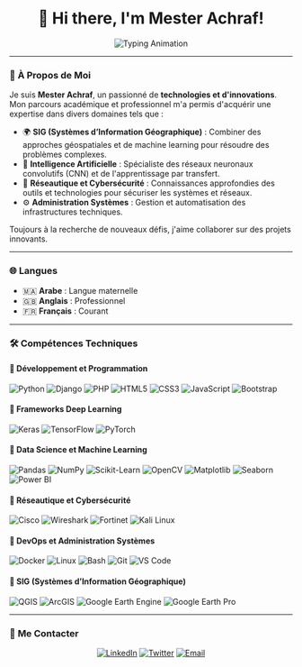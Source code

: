 <h1 align="center">👋 Hi there, I'm Mester Achraf!</h1>

<!-- Animation des spécialités -->
<div align="center">
  <img src="https://readme-typing-svg.demolab.com?font=Fira+Code&weight=600&size=24&pause=1000&color=38C2FF&center=true&width=600&lines=🌍+GIS+Expert;🤖+AI+and+Deep+Learning+Specialist;🔐+Networking+%26+Cybersecurity;⚙️+System+Administrator;🚀+Passionate+Learner+and+Innovator" alt="Typing Animation" />
</div>

---

### 👤 **À Propos de Moi**
Je suis **Mester Achraf**, un passionné de **technologies et d'innovations**. Mon parcours académique et professionnel m'a permis d'acquérir une expertise dans divers domaines tels que :  
- 🌍 **SIG (Systèmes d’Information Géographique)** : Combiner des approches géospatiales et de machine learning pour résoudre des problèmes complexes.  
- 🤖 **Intelligence Artificielle** : Spécialiste des réseaux neuronaux convolutifs (CNN) et de l'apprentissage par transfert.  
- 🔐 **Réseautique et Cybersécurité** : Connaissances approfondies des outils et technologies pour sécuriser les systèmes et réseaux.  
- ⚙️ **Administration Systèmes** : Gestion et automatisation des infrastructures techniques.  

Toujours à la recherche de nouveaux défis, j'aime collaborer sur des projets innovants.

---

### 🌐 **Langues** 
- 🇲🇦 **Arabe** : Langue maternelle
- 🇬🇧 **Anglais** : Professionnel
- 🇫🇷 **Français** : Courant  

---

### 🛠️ **Compétences Techniques**

#### 🔹 **Développement et Programmation**
<div>
  <img src="https://img.shields.io/badge/Python-3776AB?style=for-the-badge&logo=python&logoColor=white" alt="Python" />
  <img src="https://img.shields.io/badge/Django-092E20?style=for-the-badge&logo=django&logoColor=white" alt="Django" />
  <img src="https://img.shields.io/badge/PHP-777BB4?style=for-the-badge&logo=php&logoColor=white" alt="PHP" />
  <img src="https://img.shields.io/badge/HTML5-E34F26?style=for-the-badge&logo=html5&logoColor=white" alt="HTML5" />
  <img src="https://img.shields.io/badge/CSS3-1572B6?style=for-the-badge&logo=css3&logoColor=white" alt="CSS3" />
  <img src="https://img.shields.io/badge/JavaScript-F7DF1E?style=for-the-badge&logo=javascript&logoColor=black" alt="JavaScript" />
  <img src="https://img.shields.io/badge/Bootstrap-7952B3?style=for-the-badge&logo=bootstrap&logoColor=white" alt="Bootstrap" />
</div>

#### 🔹 **Frameworks Deep Learning**
<div>
  <img src="https://img.shields.io/badge/Keras-D00000?style=for-the-badge&logo=keras&logoColor=white" alt="Keras" />
  <img src="https://img.shields.io/badge/TensorFlow-FF6F00?style=for-the-badge&logo=tensorflow&logoColor=white" alt="TensorFlow" />
  <img src="https://img.shields.io/badge/PyTorch-EE4C2C?style=for-the-badge&logo=pytorch&logoColor=white" alt="PyTorch" />
</div>

#### 🔹 **Data Science et Machine Learning**
<div>
  <img src="https://img.shields.io/badge/Pandas-150458?style=for-the-badge&logo=pandas&logoColor=white" alt="Pandas" />
  <img src="https://img.shields.io/badge/NumPy-013243?style=for-the-badge&logo=numpy&logoColor=white" alt="NumPy" />
  <img src="https://img.shields.io/badge/scikit_learn-F7931E?style=for-the-badge&logo=scikit-learn&logoColor=white" alt="Scikit-Learn" />
  <img src="https://img.shields.io/badge/OpenCV-5C3EE8?style=for-the-badge&logo=opencv&logoColor=white" alt="OpenCV" />
  <img src="https://img.shields.io/badge/Matplotlib-11557C?style=for-the-badge&logo=matplotlib&logoColor=white" alt="Matplotlib" />
  <img src="https://img.shields.io/badge/Seaborn-4B8BBE?style=for-the-badge&logo=seaborn&logoColor=white" alt="Seaborn" />
  <img src="https://img.shields.io/badge/PowerBI-F2C811?style=for-the-badge&logo=powerbi&logoColor=black" alt="Power BI" />
</div>

#### 🔹 **Réseautique et Cybersécurité**
<div>
  <img src="https://img.shields.io/badge/Cisco-2965E3?style=for-the-badge&logo=cisco&logoColor=white" alt="Cisco" />
  <img src="https://img.shields.io/badge/Wireshark-1679A7?style=for-the-badge&logo=wireshark&logoColor=white" alt="Wireshark" />
  <img src="https://img.shields.io/badge/Fortinet-EE3124?style=for-the-badge&logo=fortinet&logoColor=white" alt="Fortinet" />
  <img src="https://img.shields.io/badge/Kali%20Linux-557C94?style=for-the-badge&logo=kalilinux&logoColor=white" alt="Kali Linux" />
</div>

#### 🔹 **DevOps et Administration Systèmes**
<div>
  <img src="https://img.shields.io/badge/Docker-2496ED?style=for-the-badge&logo=docker&logoColor=white" alt="Docker" />
  <img src="https://img.shields.io/badge/Linux-FCC624?style=for-the-badge&logo=linux&logoColor=black" alt="Linux" />
  <img src="https://img.shields.io/badge/Bash-4EAA25?style=for-the-badge&logo=gnu-bash&logoColor=white" alt="Bash" />
  <img src="https://img.shields.io/badge/Git-F05032?style=for-the-badge&logo=git&logoColor=white" alt="Git" />
  <img src="https://img.shields.io/badge/VS_Code-007ACC?style=for-the-badge&logo=visual-studio-code&logoColor=white" alt="VS Code" />
</div>

#### 🔹 **SIG (Systèmes d’Information Géographique)**
<div>
  <img src="https://img.shields.io/badge/QGIS-589632?style=for-the-badge&logo=qgis&logoColor=white" alt="QGIS" />
  <img src="https://img.shields.io/badge/ArcGIS-2C8EBB?style=for-the-badge&logo=arcgis&logoColor=white" alt="ArcGIS" />
  <img src="https://img.shields.io/badge/Google_Earth_Engine-4285F4?style=for-the-badge&logo=google-earth&logoColor=white" alt="Google Earth Engine" />
  <img src="https://img.shields.io/badge/GEP-4CAF50?style=for-the-badge&logo=google-earth&logoColor=white" alt="Google Earth Pro" />
</div>

---

### 🎯 **Me Contacter**
<div align="center">
  <a href="https://linkedin.com/in/mester-ab" target="_blank"><img src="https://img.shields.io/badge/LinkedIn-0A66C2?style=for-the-badge&logo=linkedin&logoColor=white" alt="LinkedIn"></a>
  <a href="https://twitter.com/mes" target="_blank"><img src="https://img.shields.io/badge/Twitter-1DA1F2?style=for-the-badge&logo=twitter&logoColor=white" alt="Twitter"></a>
  <a href="mailto:mester.achraf@example.com"><img src="https://img.shields.io/badge/Email-D14836?style=for-the-badge&logo=gmail&logoColor=white" alt="Email"></a>
</div>


